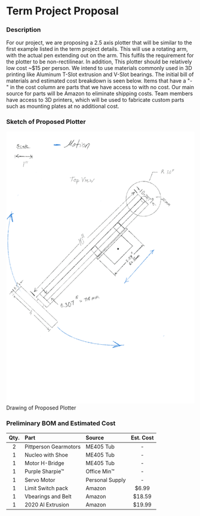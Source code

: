 # Term Project Proposal 
### Description 
For our project, we are proposing a 2.5 axis plotter that will be similar to 
the first example listed in the term project details. This will use a rotating
arm, with the actual pen extending out on the arm. This fulfils the requirement 
for the plotter to be non-rectilinear. In addition, This plotter should be
relatively low cost ~$15 per person. We intend to use materials commonly used
in 3D printing like Aluminum T-Slot extrusion and V-Slot bearings. 
The initial bill of materials and estimated cost breakdown is seen below. 
Items that have a "-" in the cost column are parts that we have access to 
with no cost. Our main source for parts will be Amazon to eliminate 
shipping costs. Team members have access to 3D printers, which will be used 
to fabricate custom parts such as mounting plates at no additional cost.
### Sketch of Proposed Plotter 

![Drawing of Proposed Plotter](https://github.com/dcejagon/Term-Project/blob/c546580a2c691aeb2a39f24910af9dcf8e33d4a9/Project_Sketch.png)
Drawing of Proposed Plotter

### Preliminary BOM and Estimated Cost
| Qty. | Part                  | Source                | Est. Cost |
|:----:|:----------------------|:----------------------|:---------:|
|  2   | Pittperson Gearmotors | ME405 Tub             |     -     |
|  1   | Nucleo with Shoe      | ME405 Tub             |     -     |
|  1   | Motor H-Bridge        | ME405 Tub             |     -     |
|  1   | Purple Sharpie&trade; | Office Min&trade;     |     -     |
|  1   | Servo Motor           | Personal Supply       |     -     |
|  1   | Limit Switch pack     | Amazon                |   $6.99   |
|  1   | Vbearings and Belt    | Amazon                |   $18.59  |
|  1   | 2020 Al Extrusion     | Amazon                |   $19.99  |

